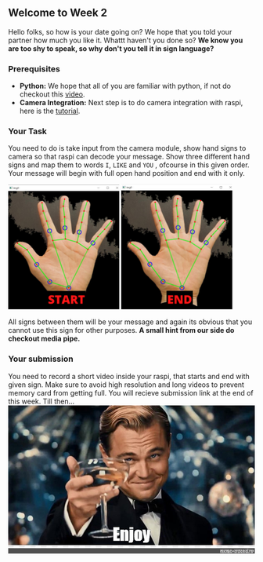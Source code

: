 ## Welcome to Week 2 
Hello folks, so how is your date going on? We hope that you told your partner how much you like it. 
Whattt haven't you done so? 
<b>We know you are too shy to speak, so why don't you tell it in sign language?</b>

### Prerequisites
- **Python:** We hope that all of you are familiar with python, if not do checkout this <a href="https://www.youtube.com/watch?v=rfscVS0vtbw">video</a>.
- **Camera Integration:** Next step is to do camera integration with raspi, here is the <a href="https://www.youtube.com/watch?v=VzYGDq0D1mw">tutorial</a>.

### Your Task
You need to do is take input from the camera module, show hand signs to camera so that raspi can decode your message.
Show three different hand signs and map them to words `I`, `LIKE` and `YOU` , ofcourse in this given order.
Your message will begin with full open hand position and end with it only.

<p>
  <img src="media/1.png" alt="" width="45%"/>
  <img src="media/2.png" alt="" width="45%"/>
</p>

All signs between them will be your message and again its obvious that you cannot use this sign for other purposes.
**A small hint from our side do checkout media pipe.**

### Your submission
You need to record a short video inside your raspi, that starts and end with given sign.
Make sure to avoid high resolution and long videos to prevent memory card from getting full.
You will recieve submission link at the end of this week. Till then...
<img src="media/enjoy.jpg" alt=""/>
